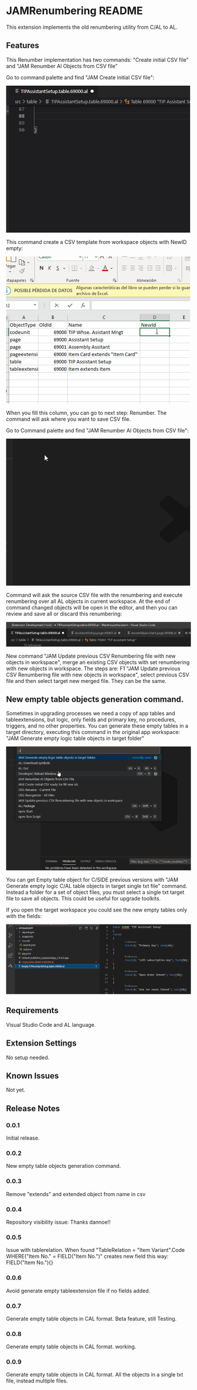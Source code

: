 # JAMRenumbering README

This extension implements the old renumbering utility from C/AL to AL.

## Features

This Renumber implementation has two commands: "Create initial CSV file" and "JAM Renumber Al Objects from CSV file"

Go to command palette and find "JAM Create initial CSV file":

![alt text](https://github.com/JalmarazMartn/ALRenumbering/blob/master/images/CreateFile.gif?raw=true)

This command create a CSV template from workspace objects with NewID empty:

![alt text](https://github.com/JalmarazMartn/ALRenumbering/blob/master/images/EditExcel.gif?raw=true)

When you fill this column, you can go to next step: Renumber. The command will ask where you want to save CSV file.

Go to Command palette and find "JAM Renumber Al Objects from CSV file":

![alt text](https://github.com/JalmarazMartn/ALRenumbering/blob/master/images/Renum.gif?raw=true)

Command will ask the source CSV file with the renumbering and execute renumbering over all AL objects in current workspace. At the end of command changed objects will be open in the editor, and then you can review and save all or discard this renumbering:

![alt text](https://github.com/JalmarazMartn/ALRenumbering/blob/master/images/SaveAll.png?raw=true)

New command "JAM Update previous CSV Renumbering file with new objects in workspace", merge an existing CSV objects with set renumbering with new objects in workspace. The steps are: F1 "JAM Update previous CSV Renumbering file with new objects in workspace", select previous CSV file and then select target new merged file. They can be the same.

## New empty table objects generation command.

Sometimes in upgrading processes we need a copy of app tables and tableextensions, but logic, only fields and primary key, no procedures, triggers, and no other properties. You can generate these empty tables in a target directory, executing this command in the original app workspace: "JAM Generate empty logic table objects in target folder"

![alt text](https://github.com/JalmarazMartn/ALRenumbering/blob/master/images/EmptyObj.gif?raw=true)

You can get Empty table object for C/SIDE previous versions with "JAM Generate empty logic C/AL table objects in target single txt file" command. Instead a folder for a set of object files, you must select a single txt target file to save all objects. This could be useful for upgrade toolkits.

If you open the target workspace you could see the new empty tables only with the fields:

![alt text](https://github.com/JalmarazMartn/ALRenumbering/blob/master/images/EmptyObj.png?raw=true)


## Requirements

Visual Studio Code and AL language.

## Extension Settings

No setup needed.

## Known Issues

Not yet.

## Release Notes

### 0.0.1

Initial release.

### 0.0.2

New empty table objects generation command.

### 0.0.3

Remove "extends" and extended object from name in csv

### 0.0.4

Repository visibility issue: Thanks dannoe!!

### 0.0.5

Issue with tablerelation. When found "TableRelation = "Item Variant".Code WHERE("Item No." = FIELD("Item No.")"
creates new field this way:
FIELD("Item No."){}

### 0.0.6

Avoid generate empty tableextension file if no fields added.

### 0.0.7

Generate empty table objects in CAL format. Beta feature, still Testing.

### 0.0.8

Generate empty table objects in CAL format. working.

### 0.0.9

Generate empty table objects in CAL format. All the objects in a single txt file, instead multiple files.